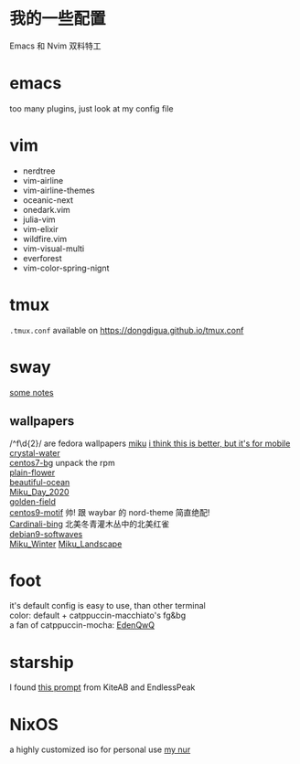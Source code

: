 # 我的一些配置
Emacs 和 Nvim 双料特工

# emacs
too many plugins, just look at my config file<br>

# vim
- nerdtree
- vim-airline
- vim-airline-themes
- oceanic-next
- onedark.vim
- julia-vim
- vim-elixir
- wildfire.vim
- vim-visual-multi
- everforest
- vim-color-spring-nignt

# tmux
`.tmux.conf` available on https://dongdigua.github.io/tmux.conf

# sway
[some notes](https://dongdigua.github.io/wayland)

## wallpapers
/^f\d{2}/ are fedora wallpapers
[miku](https://wallpapers.com/wallpapers/cute-blue-aesthetic-hatsune-miku-hd-8n3mld5aokfzhjn3.html)
    [i think this is better, but it's for mobile](https://yande.re/post/show/386413)<br>
[crystal-water](https://www.reddit.com/r/wallpaper/comments/wid6qs/crystal_water_theme_1920x1080/)<br>
[centos7-bg](https://vault.centos.org/7.9.2009/os/Source/SPackages/centos-logos-70.0.6-3.el7.centos.src.rpm) unpack the rpm<br>
[plain-flower](https://www.reddit.com/r/unixporn/comments/wp3wpm/my_humble_desktop_bspwm)<br>
[beautiful-ocean](https://www.reddit.com/r/wallpaper/comments/scz5i6/beautiful_ocean_19201080/)<br>
[Miku_Day_2020](https://steamcommunity.com/sharedfiles/filedetails/?id=2018514041)<br>
[golden-field](https://steamcommunity.com/sharedfiles/filedetails/?id=2581587068)<br>
[centos9-motif](https://people.centos.org/areguera/backgrounds/c9/default/standard/hue-0.png) 帅! 跟 waybar 的 nord-theme 简直绝配!<br>
[Cardinali-bing](https://cn.bing.com/th?id=OHR.WinterberryBush_ZH-CN1414026440_1920x1200.jpg) 北美冬青灌木丛中的北美红雀<br>
[debian9-softwaves](https://wiki.debian.org/DebianArt/Themes/softWaves?action=AttachFile&do=view&target=attachment_wallpaper.png)<br>
[Miku_Winter](https://steamcommunity.com/sharedfiles/filedetails/?id=1205035458)
[Miku_Landscape](https://steamcommunity.com/sharedfiles/filedetails/?id=1260143865)

# foot
it's default config is easy to use, than other terminal<br>
color: default + catppuccin-macchiato's fg&bg<br>
a fan of catppuccin-mocha: [EdenQwQ](https://github.com/EdenQwQ/dots)<br>

# starship
I found [this prompt](https://github.com/zimfw/magicmace) from KiteAB and EndlessPeak

# NixOS
a highly customized iso for personal use
[my nur](https://github.com/dongdigua/nur-pkg)
